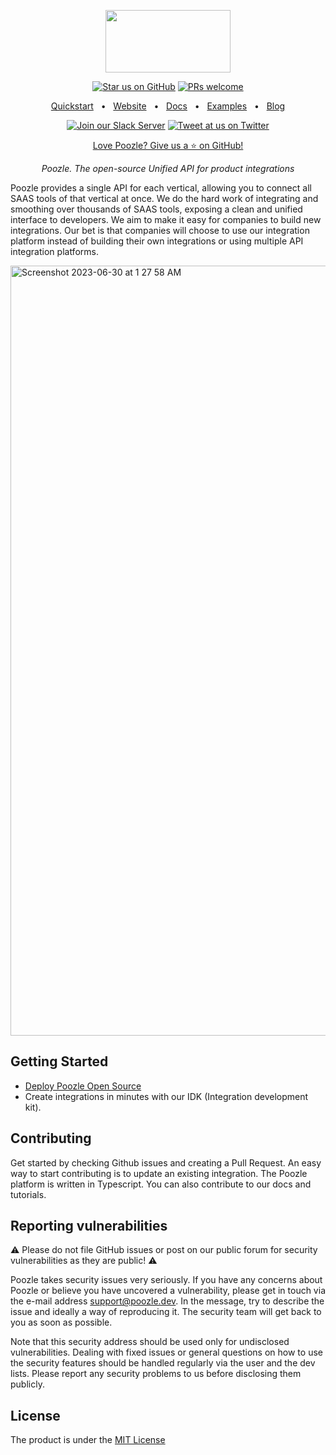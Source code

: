 <p align="center">
  <a href="https://poozle.dev"><img src="https://user-images.githubusercontent.com/17528887/221166175-706c5ce3-756e-49b5-985b-1dc5bf40b8e1.svg" width="200" height="100" /></a>
</p>

<div align="center">

[![Star us on GitHub](https://img.shields.io/github/stars/poozlehq/engine?color=FFD700&label=Stars&logo=Github)](https://github.com/poozlehq/engine)
[![PRs welcome](https://img.shields.io/badge/PRs-welcome-brightgreen.svg)](https://docs.poozle.dev/contributing)

[Quickstart](https://docs.poozle.dev/quickstart)
<span>&nbsp;&nbsp;•&nbsp;&nbsp;</span>
[Website](https://poozle.dev/)
<span>&nbsp;&nbsp;•&nbsp;&nbsp;</span>
[Docs](https://docs.poozle.dev)
<span>&nbsp;&nbsp;•&nbsp;&nbsp;</span>
[Examples](https://docs.poozle.dev/examples)
<span>&nbsp;&nbsp;•&nbsp;&nbsp;</span>
[Blog](https://blog.poozle.dev/)

[![Join our Slack Server](https://img.shields.io/badge/Slack-chat%20with%20us-%235865F2?style=flat&logo=slack&logoColor=%23fff)](https://join.slack.com/t/poozle-community/shared_invite/zt-1u4mz911h-FeWpOA82wA8kyrz3xg58xQ)
[![Tweet at us on Twitter](https://img.shields.io/badge/Twitter-tweet%20at%20us-1da1f2?style=flat&logo=twitter&logoColor=%23fff)](https://twitter.com/poozlehq)

[Love Poozle? Give us a ⭐ on GitHub!](https://github.com/poozlehq/engine)

</div>

<p align="center">
    <em>Poozle. The open-source Unified API for product integrations
</em>
</p>

Poozle provides a single API for each vertical, allowing you to connect all SAAS tools of that vertical at once. We do the hard work of integrating and smoothing over thousands of SAAS tools, exposing a clean and unified interface to developers. We aim to make it easy for companies to build new integrations. Our bet is that companies will choose to use our integration platform instead of building their own integrations or using multiple API integration platforms.

<img width="1232" alt="Screenshot 2023-06-30 at 1 27 58 AM" src="https://github.com/poozlehq/engine/assets/17528887/3d8f3fa3-79fe-4154-8308-ab627c6d5d30">


## Getting Started
* [Deploy Poozle Open Source](https://docs.poozle.dev/oss/deploy-poozle)
* Create integrations in minutes with our IDK (Integration development kit).

## Contributing

Get started by checking Github issues and creating a Pull Request. An easy way to start contributing is to update an existing integration. The Poozle platform is written in Typescript. You can also contribute to our docs and tutorials.

## Reporting vulnerabilities

⚠️ Please do not file GitHub issues or post on our public forum for security vulnerabilities as they are public! ⚠️

Poozle takes security issues very seriously. If you have any concerns about Poozle or believe you have uncovered a vulnerability, please get in touch via the e-mail address support@poozle.dev. In the message, try to describe the issue and ideally a way of reproducing it. The security team will get back to you as soon as possible.

Note that this security address should be used only for undisclosed vulnerabilities. Dealing with fixed issues or general questions on how to use the security features should be handled regularly via the user and the dev lists. Please report any security problems to us before disclosing them publicly.

## License

The product is under the [MIT License](https://github.com/poozlehq/engine/blob/main/LICENSE.md)
